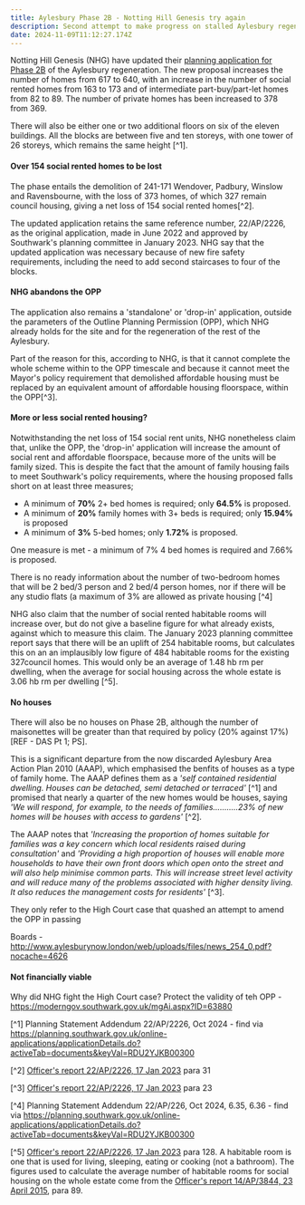 ```yaml
---
title: Aylesbury Phase 2B - Notting Hill Genesis try again
description: Second attempt to make progress on stalled Aylesbury regeneration
date: 2024-11-09T11:12:27.174Z
---
```

Notting Hill Genesis (NHG) have updated their [planning application for Phase 2B](https://planning.southwark.gov.uk/online-applications/simpleSearchResults.do?action=firstPage) of the Aylesbury regeneration.  The new proposal increases the number of homes from 617 to 640, with an increase in the number of social rented homes from 163 to 173 and of intermediate part-buy/part-let homes from 82 to 89.  The number of private homes has been increased to 378 from 369.

There will also be either one or two additional floors on six of the eleven buildings. All the blocks are between five and ten storeys, with one tower of 26 storeys, which remains the same height [^1].

#### Over 154 social rented homes to be lost

The phase entails the demolition of 241-171 Wendover, Padbury, Winslow and Ravensbourne, with the loss of 373 homes, of which 327 remain council housing, giving a net loss of 154 social rented homes[^2].

The updated application retains the same reference number, 22/AP/2226, as the original application, made in June 2022 and approved by Southwark's planning committee in January 2023.  NHG say that the updated application was necessary because of new fire safety requirements, including the need to add second staircases to four of the blocks.

#### NHG abandons the OPP

The application also remains a 'standalone' or 'drop-in' application, outside the parameters of the Outline Planning Permission (OPP), which NHG already holds for the site and for the regeneration of the rest of the Aylesbury.

Part of the reason for this, according to NHG, is that it cannot complete the whole scheme within to the OPP timescale and because it cannot meet the Mayor's policy requirement that demolished affordable housing must be replaced by an equivalent amount of affordable housing floorspace, within the OPP[^3].

#### More or less social rented housing?

Notwithstanding the net loss of 154 social rent units, NHG nonetheless claim that, unlike the OPP, the 'drop-in' application will increase the amount of social rent and affordable floorspace, because more of the units will be family sized.  This is despite the fact that the amount of family housing fails to meet Southwark's policy requirements, where the housing proposed falls short on at least three measures;

* A minimum of **70%** 2+ bed homes is required; only **64.5%** is proposed.
* A minimum of **20%** family homes with 3+ beds is required; only **15.94%** is proposed
* A minimum of **3%** 5-bed homes; only **1.72%** is proposed. 

One measure is met - a minimum of 7% 4 bed homes is required and 7.66% is proposed.

There is no ready information about the number of two-bedroom homes that will be 2 bed/3 person and 2 bed/4 person homes, nor if there will be any studio flats (a maximum of 3% are allowed as private housing [^4]

NHG also claim that the number of social rented habitable rooms will increase over, but do not give a baseline figure for what already exists, against which to measure this claim.  The January 2023 planning committee report says that there will be an uplift of 254 habitable rooms, but calculates this on an an implausibly low figure of 484 habitable rooms for the existing 327council homes.  This would only be an average of 1.48 hb rm per dwelling, when the average for social housing across the whole estate is 3.06 hb rm per dwelling [^5]. 

#### No houses

There will also be no houses on Phase 2B, although the number of maisonettes will be greater than that required by policy (20% against 17%) \[REF - DAS Pt 1; PS].

This is a significant departure from the now discarded Aylesbury Area Action Plan 2010 (AAAP), which emphasised the benfits of houses as a type of family home.  The AAAP defines them as a *'self contained residential dwelling. Houses can be detached, semi detached or terraced'* [^1] and promised that nearly a quarter of the new homes would be houses, saying *'We will respond, for example, to the needs of families...........23% of new homes will be houses with access to gardens'* [^2].  

The AAAP notes that *'Increasing the proportion of homes suitable for families was a key concern which local residents raised during consultation'* and *'Providing a high proportion of houses will enable more households to have their own front doors which open onto the street and will also help minimise common parts. This will increase street level activity and will reduce many of the problems associated with higher density living. It also reduces the management costs for residents'* [^3].





They only refer to the High Court case that quashed an attempt to amend the OPP in passing

Boards -  <http://www.aylesburynow.london/web/uploads/files/news_254_0.pdf?nocache=4626>

#### Not financially viable



Why did NHG fight the High Court case? Protect the validity of teh OPP - <https://moderngov.southwark.gov.uk/mgAi.aspx?ID=63880>



[^1] Planning Statement Addendum 22/AP/2226, Oct 2024 - [](https://planning.southwark.gov.uk/online-applications/applicationDetails.do?activeTab=documents&keyVal=RDU2YJKB00300)find via <https://planning.southwark.gov.uk/online-applications/applicationDetails.do?activeTab=documents&keyVal=RDU2YJKB00300>

[^2] [Officer's report 22/AP/2226, 17 Jan 2023](https://moderngov.southwark.gov.uk/documents/s111174/Report%20-%20Aylesbury%20Phase%202B.pdf) para 31

[^3] [Officer's report 22/AP/2226, 17 Jan 2023](https://moderngov.southwark.gov.uk/documents/s111174/Report%20-%20Aylesbury%20Phase%202B.pdf) para 23

[^4] Planning Statement Addendum 22/AP/226, Oct 2024, 6.35, 6.36 - find via <https://planning.southwark.gov.uk/online-applications/applicationDetails.do?activeTab=documents&keyVal=RDU2YJKB00300>

[^5] [Officer's report 22/AP/2226, 17 Jan 2023](https://moderngov.southwark.gov.uk/documents/s111174/Report%20-%20Aylesbury%20Phase%202B.pdf)  para 128.  A habitable room is one that is used for living, sleeping, eating or cooking (not a bathroom).  The figures used to calculate the average number of habitable rooms for social housing on the whole estate come from the [Officer's report 14/AP/3844, 23 April 2015](https://moderngov.southwark.gov.uk/documents/s53361/Report.pdf), para 89.